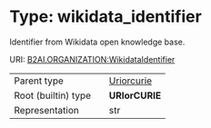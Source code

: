 
# Type: wikidata_identifier


Identifier from Wikidata open knowledge base.

URI: [B2AI.ORGANIZATION:WikidataIdentifier](https://w3id.org/bridge2ai/standards-organization-schema/WikidataIdentifier)

|  |  |  |
| --- | --- | --- |
| Parent type | | [Uriorcurie](types/Uriorcurie.md) |
| Root (builtin) type | | **URIorCURIE** |
| Representation | | str |
